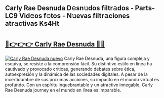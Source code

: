 ## Carly Rae Desnuda D𝚎sn𝚞dos filtr𝚊dos - Parts-LC9 Vid𝚎os f𝚘tos - N𝚞evas filtr𝚊ciones atr𝚊ctivas Ks4Ht

# <h2><a href="http://mb0jyf5.tromn.icu/?c=Carly+Rae+Desnuda">🔗👉👉👉 Carly Rae Desnuda 🔗🔗</a></h2>

[![Carly Rae Desnuda nuevo](https://i.imgur.com/pEAQMta.gif)](http://mb0jyf5.tromn.icu/?c=Carly+Rae+Desnuda)
Carly Rae Desnuda, una figura compleja y esquiva, se resiste a la comprensión fácil. Su distintivo estilo en línea ha cautivado y provocado críticas, generando debates sobre ética, autoexpresión y la dinámica de las sociedades digitales. A pesar de la incertidumbre de sus próximas acciones, su impacto en el mundo virtual es profundo. Con un espíritu inquebrantable y un atractivo innegable, Carly Rae Desnuda journey en el mundo en línea es imparable.
